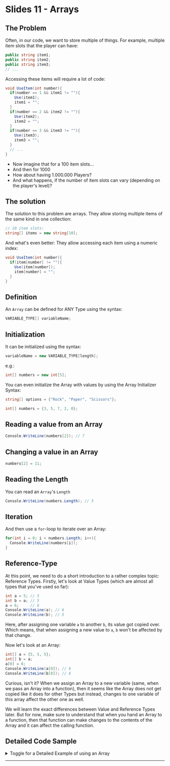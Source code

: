 # Slides 11 - Arrays

## The Problem

Often, in our code, we want to store multiple of things. For example, multiple item slots that the player can have:

```cs
public string item1;
public string item2;
public string item3;
// ...
```

Accessing these items will require a lot of code:

```cs
void UseItem(int number){
  if(number == 1 && item1 != ""){
    Use(item1);
    item1 = "";
  }
  if(number == 2 && item2 != ""){
    Use(item2);
    item2 = "";
  }
  if(number == 3 && item3 != ""){
    Use(item3);
    item3 = "";
  }
  // ...
}
```

- Now imagine that for a 100 item slots...
- And then for 1000
- How about having 1.000.000 Players?
- And what happens, if the number of item slots can vary (depending on the player's level)?

## The solution

The solution to this problem are arrays. They allow storing multiple items of the same kind in one collection:

```cs
// 10 item slots:
string[] items = new string[10];
```

And what's even better: They allow accessing each item using a numeric index:

```cs
void UseItem(int number){
  if(item[number] != ""){
    Use(item[number]);
    item[number] = "";
  }
}
```

## Definition

An `Array` can be defined for ANY Type using the syntax:

```cs
VARIABLE_TYPE[] variableName;
```

## Initialization

It can be initialized using the syntax:

```cs
variableName = new VARIABLE_TYPE[length];
```

e.g.:

```cs
int[] numbers = new int[5];
```

You can even initialize the Array with values by using the Array Initializer Syntax:

```cs
string[] options = {"Rock", "Paper", "Scissors"};
```

```cs
int[] numbers = {3, 5, 7, 2, 0};
```

## Reading a value from an Array

```cs
Console.WriteLine(numbers[2]); // 7
```

## Changing a value in an Array

```cs
numbers[2] = 11;
```

## Reading the Length

You can read an `Array`'s `Length`

```cs
Console.WriteLine(numbers.Length); // 5
```

## Iteration

And then use a `for`-loop to iterate over an Array:

```cs
for(int i = 0; i < numbers.Length; i++){
  Console.WriteLine(numbers[i]);
}
```

## Reference-Type

At this point, we need to do a short introduction to a rather complex topic: Reference Types. Firstly, let's look at Value Types (which are almost all types that you've used so far):

```cs
int a = 5; // 5
int b = a; // 5
a = 6;     // 6
Console.WriteLine(a); // 6
Console.WriteLine(b); // 5
```

Here, after assigning one variable `a` to another `b`, its value got copied over. Which means, that when assigning a new value to `a`, `b` won't be affected by that change.

Now let's look at an Array:

```cs
int[] a = {5, 5, 5};
int[] b = a;
a[0] = 6;
Console.WriteLine(a[0]); // 6
Console.WriteLine(b[0]); // 6
```

Curious, isn't it? When we assign an Array to a new variable (same, when we pass an Array into a function), then it seems like the Array does not get copied like it does for other Types but instead, changes to one variable of this array affect the other one as well.

We will learn the exact differences between Value and Reference Types later. But for now, make sure to understand that when you hand an Array to a function, then that function can make changes to the contents of the Array and it can affect the calling function.

## Detailed Code Sample

<details>
   <summary>Toggle for a Detailed Example of using an Array</summary>

Creating an Array of 3 Elements:
```cs
int[] array = new int[3];
```

| Index   |   0  |   1  |   2  |
| :-----: | :--: | :--: | :--: |
|  Value  |   0  |   0  |  0   |


Assigning a value to the Array:
```cs
array[1] = 5;
```
| Index   |   0  |  >1< |   2  |
| :-----: | :--: | :--: | :--: |
|  Value  |   0  | **5** |  0   |

You cannot assign a value to an array without using the Index-Operator:
```cs
array = 5; // ERROR
```

The first element has the index zero:
```cs
array[0] = 3;
```
| Index   |  >0< |   1  |   2  |
| :-----: | :--: | :--: | :--: |
|  Value  | **3** |   5  |  0   |

Invalid, array only has the size of 3:
```cs
array[5] = 2; // ERROR
```
| Index   |   0  |   1  |   2  |
| :-----: | :--: | :--: | :--: |
|  Value  |   3  |   5  |  0   |

Invalid too, array only starts at 0:
```cs
array[-2] = 2; // ERROR
```
| Index   |   0  |   1  |   2  |
| :-----: | :--: | :--: | :--: |
|  Value  |   3  |   5  |  0   |

Invalid too, you cannot assign a `string` value to an `int` array:
```cs
array[3] = "Hello"; // ERROR
```
| Index   |   0  |   1  |   2  |
| :-----: | :--: | :--: | :--: |
|  Value  |   3  |   5  |  0   |

You can of course also read a value from the array:
```cs
Console.WriteLine(array[1]); // 5
```
| Index   |   0  |  >1< |   2  |
| :-----: | :--: | :--: | :--: |
|  Value  |   3  |   5  |  0   |

This is valid: you have created a new Array with a different size, but all elements are empty again:
```cs
array = new int[5];
```
| Index   |   0  |   1  |   2  |   3  |   4  |
| :-----: | :--: | :--: | :--: | :--: | :--: |
|  Value  | **0** | **0** | **0** | **0** | **0** |

You can initialize a new Array with values:
```cs
array = new int[3] {3, 5, 7};
```
| Index   |   0  |   1  |   2  |
| :-----: | :--: | :--: | :--: |
|  Value  | **3** | **5** | **7** |

This keeps all elements when resizing. Internally, it just copies all the values.
```cs
Array.Resize(ref array, 5);
```
| Index   |   0  |   1  |   2  |   3  |   4  |
| :-----: | :--: | :--: | :--: | :--: | :--: |
|  Value  |   3  |   5  |   7  | **0** | **0** |

You can read the length of an array
```cs
int length = array.Length; // 5
```
| Index   |   0  |   1  |   2  |   3  |   4  |
| :-----: | :--: | :--: | :--: | :--: | :--: |
|  Value  |   3  |   5  |   7  |   0  |   0  |

You can use the length to do a for loop:
```cs
for (int i = 0; i < array.Length; i++) {
  Console.WriteLine(array[i]);
}
```
| Index   |   0  |   1  |   2  |   3  |   4  |
| :-----: | :--: | :--: | :--: | :--: | :--: |
|  Value  |   3  |   5  |   7  |   0  |   0  |

Output:
```
3
5
7
0
0
```

</details>

---
